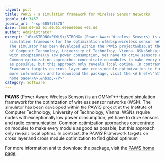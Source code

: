 ```yaml
---
layout: post
title: PAWiS - a simulation framework for Wireless Sensor Networks
joomla_id: 3457
joomla_url: "-sp-605770578"
date: 2008-09-05 01:00:03.000000000 +02:00
author: Administrator
excerpt: "<P><STRONG>PAWiS</STRONG> (Power Aware Wireless Sensors) is an OMNeT++-based
  simulation framework for the optimization of&nbsp;wireless sensor networks (WSN).
  The simulator has been developed within the PAWiS project&nbsp;at the&nbsp;Institute
  of Computer Technology, University of Technology, Vienna. WSNs&nbsp;require nodes
  with exceptionally low power consumption, yet have to drive sensors and radio communication.
  Common optimization approaches concentrate on modules to make every module as good
  as possible, but this approach only reveals local optima. In contrast, the PAWiS
  Framework targets on cross layer and cross module optimization to find global optimum.</P>\r<P>For
  more information and to download the package, visit the <A href=\"http://pawis.sourceforge.net/\">PAWiS
  home page</A>.&nbsp;</P>"
category: Software
---
```

<P><STRONG>PAWiS</STRONG> (Power Aware Wireless Sensors) is an OMNeT++-based simulation framework for the optimization of&nbsp;wireless sensor networks (WSN). The simulator has been developed within the PAWiS project&nbsp;at the&nbsp;Institute of Computer Technology, University of Technology, Vienna. WSNs&nbsp;require nodes with exceptionally low power consumption, yet have to drive sensors and radio communication. Common optimization approaches concentrate on modules to make every module as good as possible, but this approach only reveals local optima. In contrast, the PAWiS Framework targets on cross layer and cross module optimization to find global optimum.</P><P>For more information and to download the package, visit the <A href="http://pawis.sourceforge.net/">PAWiS home page</A>.&nbsp;</P>
